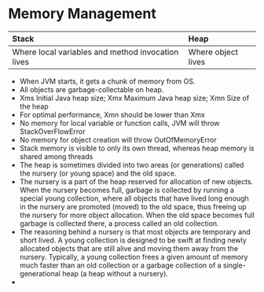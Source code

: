 # Memory Management

| Stack | Heap |
| :------------- | :------------- |
| Where local variables and method invocation lives | Where object lives |

- When JVM starts, it gets a chunk of memory from OS.
- All objects are garbage-collectable on heap.
- Xms Initial Java heap size; Xmx Maximum Java heap size; Xmn Size of the heap
- For optimal performance, Xmn should be lower than Xmx
- No memory for local variable or function calls, JVM will throw StackOverFlowError
- No memory for object creation will throw OutOfMemoryError
- Stack memory is visible to only its own thread, whereas heap memory is shared among threads
- The heap is sometimes divided into two areas (or generations) called the nursery (or young space) and the old space.
-  The nursery is a part of the heap reserved for allocation of new objects. When the nursery becomes full, garbage is collected by running a special young collection, where all objects that have lived long enough in the nursery are promoted (moved) to the old space, thus freeing up the nursery for more object allocation. When the old space becomes full garbage is collected there, a process called an old collection.
- The reasoning behind a nursery is that most objects are temporary and short lived. A young collection is designed to be swift at finding newly allocated objects that are still alive and moving them away from the nursery. Typically, a young collection frees a given amount of memory much faster than an old collection or a garbage collection of a single-generational heap (a heap without a nursery).
-
